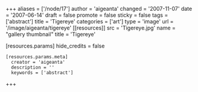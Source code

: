 +++
aliases = ['/node/17']
author = 'aigeanta'
changed = '2007-11-07'
date = '2007-06-14'
draft = false
promote = false
sticky = false
tags = ['abstract']
title = 'Tigereye'
categories = ['art']
type = 'image'
url = '/image/aigeanta/tigereye'
[[resources]]
  src = 'Tigereye.jpg'
  name = "gallery thumbnail"
  title = 'Tigereye'

  [resources.params]
    hide_credits = false

    [resources.params.meta]
      creator = 'aigeanta'
      description = ''
      keywords = ['abstract']
+++
